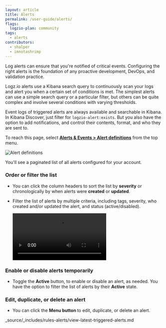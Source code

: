 ```yaml
---
layout: article
title: Alerts
permalink: /user-guide/alerts/
flags:
  logzio-plan: community
tags:
  - alerts
contributors:
  - shalper
  - imnotashrimp
---
```


Log alerts can ensure that you're notified of critical events. Configuring the right alerts is the foundation of any proactive development, DevOps, and validation practice.

Logz.io alerts use a Kibana search query to continuously scan your logs and alert you when a certain set of conditions is met. The simplest alerts can use a simple search query or a particular filter, but others can be quite complex and involve several conditions with varying thresholds.

Event logs of triggered alerts are always available and searchable in Kibana. In Kibana Discover, just filter for `logzio-alert:exists`. But you also have the option to add notifications, and control their contents, format, and who they are sent to.

To reach this page,
select [**Alerts & Events > Alert definitions**](https://app.logz.io/#/dashboard/triggers/alert-definitions)
from the top menu.

![Alert definitions](https://dytvr9ot2sszz.cloudfront.net/logz-docs/alerts/alerts-index.png)

You'll see a paginated list of all alerts configured for your account.


### Order or filter the list

* You can click the column headers to sort the list by **severity** or chronologically by when alerts were **created** or **updated**.

* Filter the list of alerts by multiple criteria, including tags, severity, who created and/or updated the alert, and status (active/disabled).

  <video autoplay loop>
  <source src="https://dytvr9ot2sszz.cloudfront.net/logz-docs/alerts/filter-alerts.mp4" type="video/mp4" />
  </video>


### Enable or disable alerts temporarily

* Toggle the **Active** button, to enable or disable an alert, as needed. You have the option to filter the list of alerts by their **Active** state.


### Edit, duplicate, or delete an alert

* You can click the **Menu button <i class="li li-ellipsis-v"></i>** to edit, duplicate, or delete an alert.

_source/_includes/rules-alerts/view-latest-triggered-alerts.md
